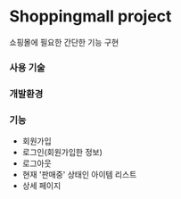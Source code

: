 # Shoppingmall project
쇼핑몰에 필요한 간단한 기능 구현

### 사용 기술


### 개발환경


### 기능
- 회원가입
- 로그인(회원가입한 정보)
- 로그아웃
- 현재 '판매중' 상태인 아이템 리스트
- 상세 페이지
